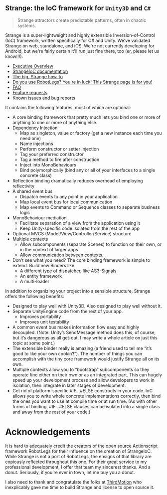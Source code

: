 ## Strange: the IoC framework for `Unity3D` and `C#`

> Strange attractors create predictable patterns, often in chaotic systems.

Strange is a super-lightweight and highly extensible Inversion-of-Control (IoC) framework, written specifically for C# and Unity. We’ve validated Strange on web, standalone, and iOS. We're not currently developing for Android, but we're fairly certain it'll run just fine there, too (er, please let us know!!!).

* [Executive Overview](https://github.com/rocketninja/strange/wiki/Executive-Overview)
* [StrangeIoC documentation](TODO)
* [The big, Strange how-to](TODO)
* [Do you use RobotLegs? You're in luck! This Strange page is for you!](https://github.com/rocketninja/strange/wiki/Intro-to-StrangeIoC-for-RobotLegs-users)
* [FAQ](https://github.com/rocketninja/strange/wiki/FAQ)
* [Feature requests](https://github.com/rocketninja/strange/wiki/Feature-Requests)
* [Known issues and bug reports](https://github.com/rocketninja/strange/wiki/Known-Issues-and-Bugs)

It contains the following features, most of which are optional:

* A core binding framework that pretty much lets you bind one or more of anything to one or more of anything else.
* Dependency Injection
  * Map as singleton, value or factory (get a new instance each time you need one)
  * Name injections
  * Perform constructor or setter injection
  * Tag your preferred constructor
  * Tag a method to fire after construction
  * Inject into MonoBehaviours
  * Bind polymorphically (bind any or all of your interfaces to a single concrete class)
* Reflection binding dramatically reduces overhead of employing reflectivity
* A shared event bus
  * Dispatch events to any point in your application
  * Map local event bus for local communication
  * Map events to Command or Sequence classes to separate business logic
* MonoBehaviour mediation
  * Facilitate separation of a view from the application using it
  * Keep Unity-specific code isolated from the rest of the app
* Optional MVCS (Model/View/Controller/Service) structure
* Multiple contexts
  * Allow subcomponents (separate Scenes) to function on their own, or in the context of larger apps.
  * Allow communication between contexts.
* Don’t see what you need? The core binding framework is simple to extend. Build new Binders like:
  * A different type of dispatcher, like AS3-Signals
  * An entity framework
  * A multi-loader

In addition to organizing your project into a sensible structure, Strange offers the following benefits:

* Designed to play well with Unity3D. Also designed to play well without it.
* Separate UnityEngine code from the rest of your app.
  * Improves portability
  * Improves unit testability
* A common event bus makes information flow easy and highly decoupled. (Note: Unity’s SendMessage method does this, of course, but it’s dangerous as all get-out. I may write a whole article on just this topic at some point.)
* The extensible binder really is amazing (a friend used to tell me “it’s good to like your own cookin’!”). The number of things you can accomplish with the tiny core framework would justify Strange all on its own.
* Multiple contexts allow you to “bootstrap” subcomponents so they operate fine either on their own or as an integrated part. This can hugely speed up your development process and allow developers to work in isolation, then integrate in later stages of development.
* Get rid of platform-specific #IF...#ELSE constructs in your code. IoC allows you to write whole concrete implementations correctly, then bind the ones you want to use at compile time or at run time. (As with other forms of binding, #IF...#ELSE clauses can be isolated into a single class and away from the rest of your code.)

# Acknowledgements
It is hard to adequately credit the creators of the open source Actionscript framework RobotLegs for their influence on the creation of StrangeIoC. While Strange is not a port of RobotLegs, the ensigns of that library are copiously reflected throughout this one. For their great service to my professional development, I offer that team my sincerest thanks. And a donut. Seriously, if you’re ever in town, let me buy you a donut.

I also need to thank and congratulate the folks at [ThirdMotion](http://www.thirdmotion.com) who inexplicably gave me time to build Strange and license to open source it.
